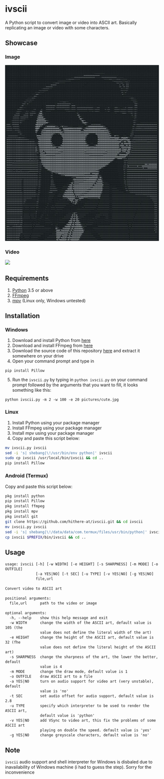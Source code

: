 # ivscii
A Python script to convert image or video into ASCII art. Basically replicating an image or video with some characters.

## Showcase
### Image
![](https://github.com/hithere-at/ivscii/blob/master/examples/komi_ascii.jpg)

### Video
![](https://github.com/hithere-at/ivscii/blob/master/examples/osu_lazer.gif)

## Requirements
1. [Python](https://www.python.org/downloads/) 3.5 or above
2. [FFmpeg](https://www.ffmpeg.org/download.html)
3. [mpv](https://mpv.io/installation/) (Linux only, Windows untested)

## Installation 

### Windows
1. Download and install Python from [here](https://www.python.org/downloads/)
2. Download and install FFmpeg from [here](https://www.ffmpeg.org/download.html)
3. Download the source code of this repository [here]() and extract it somewhere on your drive
4. Open your command prompt and type in 
```
pip install Pillow
```

5. Run the `ivscii.py` by typing in `python ivscii.py` on your command prompt followed by the arguments that you want to fill, it looks something like this: 

```
python ivscii.py -m 2 -w 100 -e 20 pictures/cute.jpg
```


### Linux
1. Install Python using your package manager
2. Install FFmpeg using your package manager
3. Install mpv using your package manager
4. Copy and paste this script below: 
```sh
mv ivscii.py ivscii
sed -i 's| shebang|\!/usr/bin/env python|' ivscii
sudo cp ivscii /usr/local/bin/ivscii && cd ..
pip install Pillow
```

### Android (Termux)
Copy and paste this script below:
```sh
pkg install python
pip install Pillow
pkg install ffmpeg
pkg install mpv
pkg install git
git clone https://github.com/hithere-at/ivscii.git && cd ivscii
mv ivscii.py ivscii
sed -i 's| shebang|\!/data/data/com.termux/files/usr/bin/python|' ivscii
cp ivscii $PREFIX/bin/ivscii && cd ..
```

## Usage
```
usage: ivscii [-h] [-w WIDTH] [-e HEIGHT] [-s SHARPNESS] [-m MODE] [-o OUTFILE]
              [-a YES|NO] [-t SEC] [-u TYPE] [-v YES|NO] [-g YES|NO]
              file,url

Convert video to ASCII art

positional arguments:
  file,url      path to the video or image

optional arguments:
  -h, --help    show this help message and exit
  -w WIDTH      change the width of the ASCII art, default value is 105 (the
                value does not define the literal width of the art)
  -e HEIGHT     change the height of the ASCII art, default value is 32 (fhe
                value does not define the literal height of the ASCII art)
  -s SHARPNESS  change the sharpness of the art, the lower the better, default
                value is 4
  -m MODE       change the draw mode, default value is 1
  -o OUTFILE    draw ASCII art to a file
  -a YES|NO     turn on audio support for video art (very unstable), default
                value is 'no'
  -t SEC        set audio offset for audio support, default value is 2.8
  -u TYPE       specify which interpreter to be used to render the ASCII art,
                default value is 'python'
  -v YES|NO     add VSync to video art, this fix the problems of some ASCII art
                playing on double the speed. default value is 'yes'
  -g YES|NO     change greyscale characters, default value is 'no'
```

## Note
`ivscii` audio support and shell interpreter for Windows is disbaled due to inavailability of Windows machine (i had to guess the step). Sorry for the inconvenience
